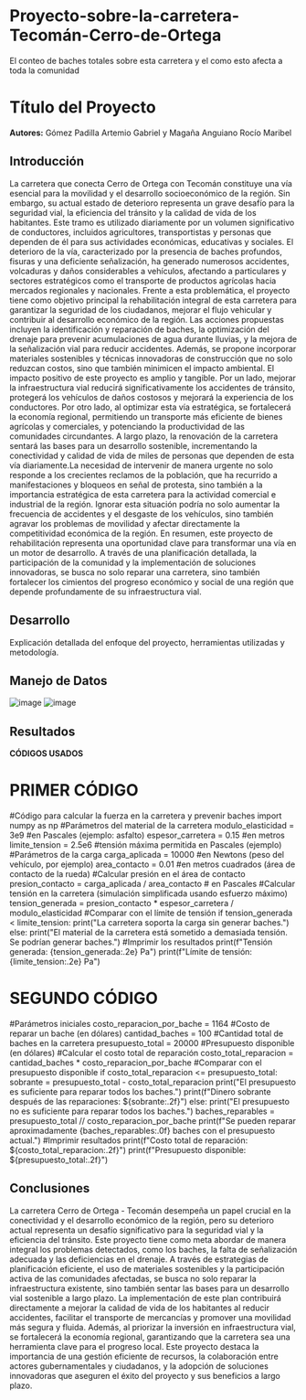 # Proyecto-sobre-la-carretera-Tecomán-Cerro-de-Ortega
El conteo de baches totales sobre esta carretera y el como esto afecta a toda la comunidad
# Título del Proyecto
**Autores:**
Gómez Padilla Artemio Gabriel
y Magaña Anguiano Rocío Maribel

## Introducción
La carretera que conecta Cerro de Ortega con Tecomán constituye una vía esencial para la movilidad y el desarrollo socioeconómico de la región. Sin embargo, su actual estado de deterioro representa un grave desafío para la seguridad vial, la eficiencia del tránsito y la calidad de vida de los habitantes. Este tramo es utilizado diariamente por un volumen significativo de conductores, incluidos agricultores, transportistas y personas que dependen de él para sus actividades económicas, educativas y sociales. El deterioro de la vía, caracterizado por la presencia de baches profundos, fisuras y una deficiente señalización, ha generado numerosos accidentes, volcaduras y daños considerables a vehículos, afectando a particulares y sectores estratégicos como el transporte de productos agrícolas hacia mercados regionales y nacionales.  Frente a esta problemática, el proyecto tiene como objetivo principal la rehabilitación integral de esta carretera para garantizar la seguridad de los ciudadanos, mejorar el flujo vehicular y contribuir al desarrollo económico de la región. Las acciones propuestas incluyen la identificación y reparación de baches, la optimización del drenaje para prevenir acumulaciones de agua durante lluvias, y la mejora de la señalización vial para reducir accidentes. Además, se propone incorporar materiales sostenibles y técnicas innovadoras de construcción que no solo reduzcan costos, sino que también minimicen el impacto ambiental. 
El impacto positivo de este proyecto es amplio y tangible. Por un lado, mejorar la infraestructura vial reducirá significativamente los accidentes de tránsito, protegerá los vehículos de daños costosos y mejorará la experiencia de los conductores. Por otro lado, al optimizar esta vía estratégica, se fortalecerá la economía regional, permitiendo un transporte más eficiente de bienes agrícolas y comerciales, y potenciando la productividad de las comunidades circundantes. A largo plazo, la renovación de la carretera sentará las bases para un desarrollo sostenible, incrementando la conectividad y calidad de vida de miles de personas que dependen de esta vía diariamente.La necesidad de intervenir de manera urgente no solo responde a los crecientes reclamos de la población, que ha recurrido a manifestaciones y bloqueos en señal de protesta, sino también a la importancia estratégica de esta carretera para la actividad comercial e industrial de la región. Ignorar esta situación podría no solo aumentar la frecuencia de accidentes y el desgaste de los vehículos, sino también agravar los problemas de movilidad y afectar directamente la competitividad económica de la región.
En resumen, este proyecto de rehabilitación representa una oportunidad clave para transformar una vía en un motor de desarrollo. A través de una planificación detallada, la participación de la comunidad y la implementación de soluciones innovadoras, se busca no solo reparar una carretera, sino también fortalecer los cimientos del progreso económico y social de una región que depende profundamente de su infraestructura vial.


## Desarrollo
Explicación detallada del enfoque del proyecto, herramientas utilizadas y metodología.

## Manejo de Datos
![image](https://github.com/user-attachments/assets/46f1f3dc-a5c6-491b-9e1a-b486cc9f0dd6)
![image](https://github.com/user-attachments/assets/da302f57-9857-4417-afe9-e9d67f101a5d)

## Resultados
**CÓDIGOS USADOS**
# PRIMER CÓDIGO
#Código para calcular la fuerza en la carretera y prevenir baches
import numpy as np
#Parámetros del material de la carretera
modulo_elasticidad = 3e9  #en Pascales (ejemplo: asfalto)
espesor_carretera = 0.15  #en metros
limite_tension = 2.5e6    #tensión máxima permitida en Pascales (ejemplo)
#Parámetros de la carga
carga_aplicada = 10000    #en Newtons (peso del vehículo, por ejemplo)
area_contacto = 0.01      #en metros cuadrados (área de contacto de la rueda)
#Calcular presión en el área de contacto
presion_contacto = carga_aplicada / area_contacto  # en Pascales
#Calcular tensión en la carretera (simulación simplificada usando esfuerzo máximo)
tension_generada = presion_contacto * espesor_carretera / modulo_elasticidad
#Comparar con el límite de tensión
if tension_generada < limite_tension:
    print("La carretera soporta la carga sin generar baches.")
else:
    print("El material de la carretera está sometido a demasiada tensión. Se podrían generar baches.")
#Imprimir los resultados
print(f"Tensión generada: {tension_generada:.2e} Pa")
print(f"Límite de tensión: {limite_tension:.2e} Pa")

# SEGUNDO CÓDIGO
#Parámetros iniciales
costo_reparacion_por_bache = 1164  #Costo de reparar un bache (en dólares)
cantidad_baches = 100             #Cantidad total de baches en la carretera
presupuesto_total = 20000        #Presupuesto disponible (en dólares)
#Calcular el costo total de reparación
costo_total_reparacion = cantidad_baches * costo_reparacion_por_bache
#Comparar con el presupuesto disponible
if costo_total_reparacion <= presupuesto_total:
    sobrante = presupuesto_total - costo_total_reparacion
    print("El presupuesto es suficiente para reparar todos los baches.")
    print(f"Dinero sobrante después de las reparaciones: ${sobrante:.2f}")
else:
    print("El presupuesto no es suficiente para reparar todos los baches.")
    baches_reparables = presupuesto_total // costo_reparacion_por_bache
    print(f"Se pueden reparar aproximadamente {baches_reparables:.0f} baches con el presupuesto actual.")
#Imprimir resultados
print(f"Costo total de reparación: ${costo_total_reparacion:.2f}")
print(f"Presupuesto disponible: ${presupuesto_total:.2f}")

## Conclusiones
La carretera Cerro de Ortega - Tecomán desempeña un papel crucial en la conectividad y el desarrollo económico de la región, pero su deterioro actual representa un desafío significativo para la seguridad vial y la eficiencia del tránsito. Este proyecto tiene como meta abordar de manera integral los problemas detectados, como los baches, la falta de señalización adecuada y las deficiencias en el drenaje. A través de estrategias de planificación eficiente, el uso de materiales sostenibles y la participación activa de las comunidades afectadas, se busca no solo reparar la infraestructura existente, sino también sentar las bases para un desarrollo vial sostenible a largo plazo.
La implementación de este plan contribuirá directamente a mejorar la calidad de vida de los habitantes al reducir accidentes, facilitar el transporte de mercancías y promover una movilidad más segura y fluida. Además, al priorizar la inversión en infraestructura vial, se fortalecerá la economía regional, garantizando que la carretera sea una herramienta clave para el progreso local. Este proyecto destaca la importancia de una gestión eficiente de recursos, la colaboración entre actores gubernamentales y ciudadanos, y la adopción de soluciones innovadoras que aseguren el éxito del proyecto y sus beneficios a largo plazo.
